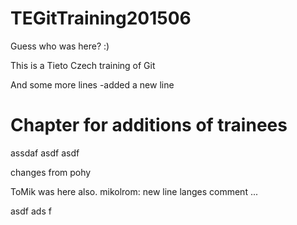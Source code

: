 # TEGitTraining201506

Guess who was here? :)

This is a Tieto Czech training of Git

And some more lines
-added a new line

# Chapter for additions of trainees
assdaf
asdf
asdf

changes from pohy

ToMik was here also.
mikolrom: new line
langes comment ... 


asdf
ads
f

